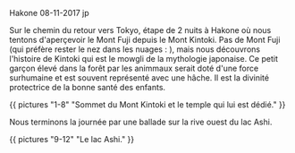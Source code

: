 Hakone
08-11-2017
jp

Sur le chemin du retour vers Tokyo, étape de 2 nuits à Hakone où nous tentons d'aperçevoir le Mont Fuji depuis le Mont Kintoki. Pas de Mont Fuji (qui préfère rester le nez dans les nuages : ), mais nous découvrons l'histoire de Kintoki qui est le mowgli de la mythologie japonaise. Ce petit garçon élevé dans la forêt par les animmaux serait doté d'une force surhumaine et est souvent représenté avec une hâche. Il est la divinité protectrice de la bonne santé des enfants.

{{ pictures "1-8" "Sommet du Mont Kintoki et le temple qui lui est dédié." }}

Nous terminons la journée par une ballade sur la rive ouest du lac Ashi.

{{ pictures "9-12" "Le lac Ashi." }}
